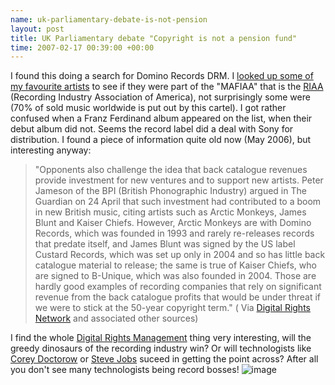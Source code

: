 ```yaml
--- 
name: uk-parliamentary-debate-is-not-pension 
layout: post 
title: UK Parliamentary debate "Copyright is not a pension fund"
time: 2007-02-17 00:39:00 +00:00 
--- 
```


I found this doing a search for Domino
Records DRM. I [looked up some of my favourite
artists](http://www.riaaradar.com/ "RIAA Radar") to see if they were
part of the "MAFIAA" that is the
[RIAA](http://en.wikipedia.org/wiki/RIAA "Recording Industry Association of America")
(Recording Industry Association of America), not surprisingly some were
(70% of sold music worldwide is put out by this cartel). I got rather
confused when a Franz Ferdinand album appeared on the list, when their
debut album did not. Seems the record label did a deal with Sony for
distribution. I found a piece of information quite old now (May 2006),
but interesting anyway:  
> "Opponents also challenge the idea that back catalogue revenues
> provide investment for new ventures and to support new artists. Peter
> Jameson of the BPI (British Phonographic Industry) argued in The
> Guardian on 24 April that such investment had contributed to a boom in
> new British music, citing artists such as Arctic Monkeys, James Blunt
> and Kaiser Chiefs. However, Arctic Monkeys are with Domino Records,
> which was founded in 1993 and rarely re-releases records that predate
> itself, and James Blunt was signed by the US label Custard Records,
> which was set up only in 2004 and so has little back catalogue
> material to release; the same is true of Kaiser Chiefs, who are signed
> to B-Unique, which was also founded in 2004. Those are hardly good
> examples of recording companies that rely on significant revenue from
> the back catalogue profits that would be under threat if we were to
> stick at the 50-year copyright term." ( Via [Digital Rights
> Network](http://drn.okfn.org/node/124 "Quote from Digital Rights Network")
> and associated other sources)

  
I find the whole [Digital Rights
Management](http://en.wikipedia.org/wiki/Digital_Rights_Management "Digital Rights Management")
thing very interesting, will the greedy dinosaurs of the recording
industry win? Or will technologists like [Corey
Doctorow](http://video.google.com/videoplay?docid=-1904758034876244745&q=corey+doctorow+drm+microsoft "Corey Doctorows DRM Talk at Microsoft")
or [Steve
Jobs](http://www.apple.com/hotnews/thoughtsonmusic/ "Steve Jobs ")
suceed in getting the point across? After all you don't see many
technologists being record bosses!
![image](https://blogger.googleusercontent.com/tracker/7231752728434532377-5513019209561262493?l=neil.grogan.ie)

